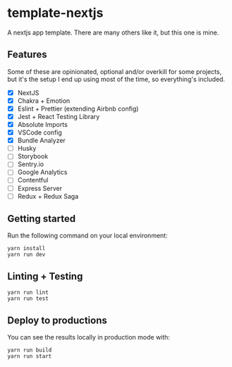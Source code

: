 # template-nextjs

A nextjs app template. There are many others like it, but this one is mine.

## Features

Some of these are opinionated, optional and/or overkill for some projects, but it's the setup I end up using most of the time, so everything's included.

- [x] NextJS
- [x] Chakra + Emotion
- [x] Eslint + Prettier (extending Airbnb config)
- [x] Jest + React Testing Library
- [x] Absolute Imports
- [x] VSCode config
- [x] Bundle Analyzer
- [ ] Husky
- [ ] Storybook
- [ ] Sentry.io
- [ ] Google Analytics
- [ ] Contentful
- [ ] Express Server
- [ ] Redux + Redux Saga

## Getting started

Run the following command on your local environment:

```
yarn install
yarn run dev
```

## Linting + Testing

```
yarn run lint
yarn run test
```

## Deploy to productions

You can see the results locally in production mode with:

```
yarn run build
yarn run start
```
